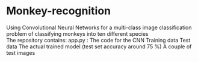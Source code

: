 # Monkey-recognition
Using Convolutional Neural Networks for a multi-class image classification problem of classifying monkeys into ten different species  
The repository contains:
app.py : The code for the CNN
Training data
Test data
The actual trained model (test set accuracy around 75 %)
A couple of test images
